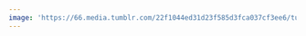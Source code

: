 ```yaml
---
image: 'https://66.media.tumblr.com/22f1044ed31d23f585d3fca037cf3ee6/tumblr_nvqy87Z4RM1tbdx3so1_1280.jpg'
---
```

